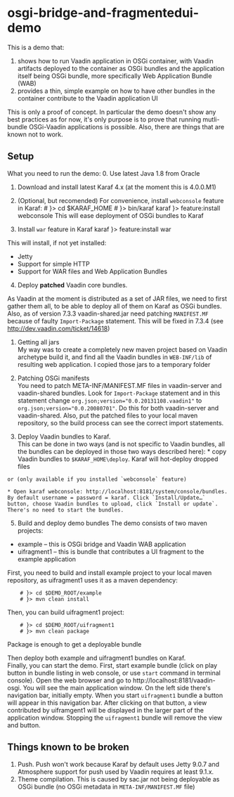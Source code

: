 # osgi-bridge-and-fragmentedui-demo #

This is a demo that:
1. shows how to run Vaadin application in OSGi container, with Vaadin artifacts deployed to the container as OSGi bundles and the application itself being OSGi bundle, more specifically Web Application Bundle (WAB)
2. provides a thin, simple example on how to have other bundles in the container contribute to the Vaadin application UI

This is only a proof of concept. In particular the demo doesn't show any best practices as for now, it's only purpose is to prove that running mutli-bundle OSGi-Vaadin applications is possible. Also, there are things that are known not to work.

## Setup ##
What you need to run the demo:
0. Use latest Java 1.8 from Oracle
1. Download and install latest Karaf 4.x (at the moment this is 4.0.0.M1)
2. (Optional, but recomended) For convenience, install `webconsole` feature in Karaf:
        # }> cd $KARAF_HOME
        # }> bin/karaf
        karaf }> feature:install webconsole
This will ease deployment of OSGi bundles to Karaf

3. Install `war` feature in Karaf
        karaf }> feature:install war

  This will install, if not yet installed:  
  * Jetty
  * Support for simple HTTP
  * Support for WAR files and Web Application Bundles

4. Deploy **patched** Vaadin core bundles.

  As Vaadin at the moment is distributed as a set of JAR files, we need to first gather them all, to be able to deploy all of them on Karaf as OSGi bundles. Also, as of version 7.3.3 vaadin-shared.jar need patching `MANIFEST.MF` because of faulty `Import-Package` statement. This will be fixed in 7.3.4 (see http://dev.vaadin.com/ticket/14618)
  1. Getting all jars  
    My way was to create a completely new maven project based on Vaadin archetype build it, and find all the Vaadin bundles in `WEB-INF/lib` of resulting web application. I copied those jars to a temporary folder

  2. Patching OSGi manifests  
    You need to patch META-INF/MANIFEST.MF files in vaadin-server and vaadin-shared bundles. Look for `Import-Package` statement and in this statement change `org.json;version="0.0.20131108.vaadin1"` to `org.json;version="0.0.20080701"`. Do this for both vaadin-server and vaadin-shared. Also, put the patched files to your local maven repository, so the build process can see the correct import statements.

  3. Deploy Vaadin bundles to Karaf.  
    This can be done in two ways (and is not specific to Vaadin bundles, all the bundles can be deployed in those two ways described here):
    * copy Vaadin bundles to `$KARAF_HOME\deploy`. Karaf will hot-deploy dropped files

    or (only available if you installed `webconsole` feature)

    * Open karaf webconsole: http://localhost:8181/system/console/bundles. By default username = password = karaf. Click `Install/Update…` button, choose Vaadin bundles to upload, click `Install or update`. There's no need to start the bundles.

5. Build and deploy demo bundles
  The demo consists of two maven projects:  
  * example – this is OSGi bridge and Vaadin WAB application
  * uifragment1 – this is bundle that contributes a UI fragment to the example application  

  First, you need to build and install example project to your local maven repository, as uifragment1 uses it as a maven dependency:  

        # }> cd $DEMO_ROOT/example
        # }> mvn clean install

  Then, you can build uifragment1 project:  

        # }> cd $DEMO_ROOT/uifragment1
        # }> mvn clean package

  Package is enough to get a deployable bundle

  Then deploy both example and uifragment1 bundles on Karaf.  
  Finally, you can start the demo. First, start example bundle (click on play button in bundle listing in web console, or use `start` command in terminal console). Open the web browser and go to http://localhost:8181/vaadin-osgi. You will see the main application window. On the left side there's navigation bar, initially empty. When you start `uifragment1` bundle a button will appear in this navigation bar. After clicking on that button, a view contributed by uiframgent1 will be displayed in the larger part of the application window. Stopping the `uifragment1` bundle will remove the view and button.

## Things known to be broken ##
1. Push. Push won't work because Karaf by default uses Jetty 9.0.7 and Atmosphere support for push used by Vaadin requires at least 9.1.x.
2. Theme compilation. This is caused by sac.jar not being deployable as OSGi bundle (no OSGi metadata in `META-INF/MANIFEST.MF` file)
